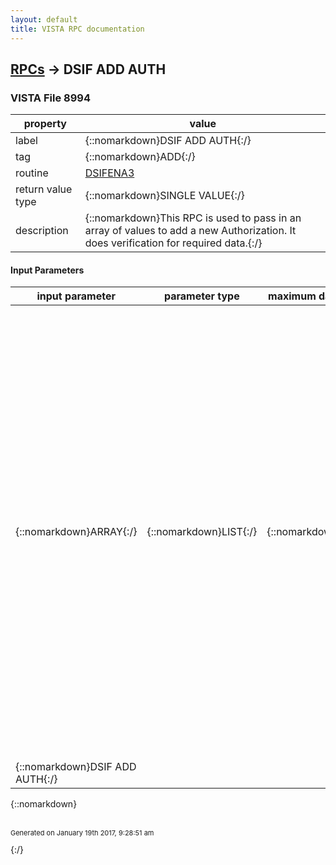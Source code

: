 ```yaml
---
layout: default
title: VISTA RPC documentation
---
```




## [RPCs](TableOfContent.md) &#8594; DSIF ADD AUTH 



### VISTA File 8994 


 property | value 
--- | --- 
 label | {::nomarkdown}DSIF ADD AUTH{:/}
 tag | {::nomarkdown}ADD{:/}
 routine | [DSIFENA3](http://code.osehra.org/dox/Routine_DSIFENA3_source.html)
 return value type | {::nomarkdown}SINGLE VALUE{:/}
 description | {::nomarkdown}This RPC is used to pass in an array of values to add a new Authorization.  It does verification for required data.{:/}

#### Input Parameters

| input parameter | parameter type | maximum data length | required | description | 
| --- | --- | --- | --- | --- | 
| {::nomarkdown}ARRAY{:/} | {::nomarkdown}LIST{:/} | {::nomarkdown}255{:/} | {::nomarkdown}true{:/} | {::nomarkdown} ; DATA INPUT = ARRAY  (need fee program added) ;    (1)=Patient^DFN ;    (2)=AuthIEN^IEN of Authorization [null for add authorization] ;    (3)=FromDate^[Supplied in FM Date format] ;    (4)=ToDate^[ditto] ;    (5)=Location^IEN of file #4 (Primary Service area)  ;    (6)=PurposeofVisit^IEN of file #161.82 ;    (7)=CostRecovery^(1 or 0) ;    (8)=Accident Related^(1 or 0) ;    (9)=Clerk^IEN of file 200 ;    (10)=TreatmentType^IEN (set of codes) ;    (11)=TypeofCare^IEN (set of codes) ;    (12)=DX^1^[value] ;    (13)=DX^2^[value] ;    (14)=DX^3^[value] ;    (15)=PatientType^IEN (set of codes, always 10 so far) ;    (16)=Vendor^IEN (of file #161.2) ;    (17)=Contract^IEN (of file #161.43)             ;dsif*3.2*2 dlf ;    (18)=Consult #^IEN ;    (19)=RefProv^IEN (referring provider, file 200) ;    (20)=ICDDiag^[value] (Internal; Required if ICD-10) ;    (50)=Remarks^1^first 80 chars of text ;    (51...999999)=Remarks^n^next 80 chars of text{:/} | 
| {::nomarkdown}DSIF ADD AUTH{:/} |  |  |  |  | 

{::nomarkdown} <br/><br/><p style="font-size: 11px">Generated on January 19th 2017, 9:28:51 am</p>{:/}